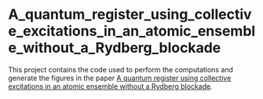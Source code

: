 # A_quantum_register_using_collective_excitations_in_an_atomic_ensemble_without_a_Rydberg_blockade

This project contains the code used to perform the computations and generate the figures in the paper [A quantum register using collective excitations in an atomic ensemble without a Rydberg blockade](https://doi.org/10.48550/arXiv.2211.09252).
